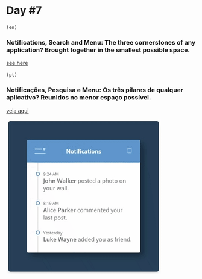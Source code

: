 # Day #7

    (en)
### Notifications, Search and Menu: The three cornerstones of any application? Brought together in the smallest possible space.

[see here](https://bonbj.github.io/100DaysCSSChallenge/days/7-day-notifications)

    (pt)
### Notificações, Pesquisa e Menu: Os três pilares de qualquer aplicativo? Reunidos no menor espaço possível.
[veja aqui](https://bonbj.github.io/100DaysCSSChallenge/days/7-day-notifications)

![image exemple](../../src/banner/day-7-banner.gif)
